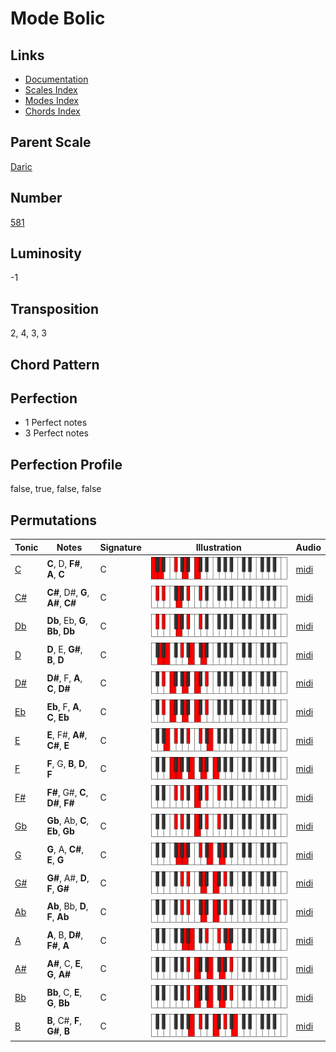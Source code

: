 # Mode Bolic

## Links

- [Documentation](README.md)
- [Scales Index](Scales.md)
- [Modes Index](Modes.md)
- [Chords Index](Chords.md)

## Parent Scale

[Daric](ScaleDaric.md)

## Number

[581](https://ianring.com/musictheory/scales/581)

## Luminosity

-1

## Transposition

2, 4, 3, 3

## Chord Pattern



## Perfection

- 1 Perfect notes
- 3 Perfect notes

## Perfection Profile

false, true, false, false

## Permutations

| Tonic | Notes | Signature | Illustration | Audio |
|-------|-------|-----------|--------------|-------|
| [C](ModeCNaturalBolic.md) | **C**, D, **F#**, **A**, **C** | C | ![CNaturalBolic](ModeCNaturalBolic.png) | [midi](https://github.com/edipermadi/music/blob/main/docs/ModeCNaturalBolic.mid?raw=true) |
| [C#](ModeCSharpBolic.md) | **C#**, D#, **G**, **A#**, **C#** | C | ![CSharpBolic](ModeCSharpBolic.png) | [midi](https://github.com/edipermadi/music/blob/main/docs/ModeCSharpBolic.mid?raw=true) |
| [Db](ModeDFlatBolic.md) | **Db**, Eb, **G**, **Bb**, **Db** | C | ![DFlatBolic](ModeDFlatBolic.png) | [midi](https://github.com/edipermadi/music/blob/main/docs/ModeDFlatBolic.mid?raw=true) |
| [D](ModeDNaturalBolic.md) | **D**, E, **G#**, **B**, **D** | C | ![DNaturalBolic](ModeDNaturalBolic.png) | [midi](https://github.com/edipermadi/music/blob/main/docs/ModeDNaturalBolic.mid?raw=true) |
| [D#](ModeDSharpBolic.md) | **D#**, F, **A**, **C**, **D#** | C | ![DSharpBolic](ModeDSharpBolic.png) | [midi](https://github.com/edipermadi/music/blob/main/docs/ModeDSharpBolic.mid?raw=true) |
| [Eb](ModeEFlatBolic.md) | **Eb**, F, **A**, **C**, **Eb** | C | ![EFlatBolic](ModeEFlatBolic.png) | [midi](https://github.com/edipermadi/music/blob/main/docs/ModeEFlatBolic.mid?raw=true) |
| [E](ModeENaturalBolic.md) | **E**, F#, **A#**, **C#**, **E** | C | ![ENaturalBolic](ModeENaturalBolic.png) | [midi](https://github.com/edipermadi/music/blob/main/docs/ModeENaturalBolic.mid?raw=true) |
| [F](ModeFNaturalBolic.md) | **F**, G, **B**, **D**, **F** | C | ![FNaturalBolic](ModeFNaturalBolic.png) | [midi](https://github.com/edipermadi/music/blob/main/docs/ModeFNaturalBolic.mid?raw=true) |
| [F#](ModeFSharpBolic.md) | **F#**, G#, **C**, **D#**, **F#** | C | ![FSharpBolic](ModeFSharpBolic.png) | [midi](https://github.com/edipermadi/music/blob/main/docs/ModeFSharpBolic.mid?raw=true) |
| [Gb](ModeGFlatBolic.md) | **Gb**, Ab, **C**, **Eb**, **Gb** | C | ![GFlatBolic](ModeGFlatBolic.png) | [midi](https://github.com/edipermadi/music/blob/main/docs/ModeGFlatBolic.mid?raw=true) |
| [G](ModeGNaturalBolic.md) | **G**, A, **C#**, **E**, **G** | C | ![GNaturalBolic](ModeGNaturalBolic.png) | [midi](https://github.com/edipermadi/music/blob/main/docs/ModeGNaturalBolic.mid?raw=true) |
| [G#](ModeGSharpBolic.md) | **G#**, A#, **D**, **F**, **G#** | C | ![GSharpBolic](ModeGSharpBolic.png) | [midi](https://github.com/edipermadi/music/blob/main/docs/ModeGSharpBolic.mid?raw=true) |
| [Ab](ModeAFlatBolic.md) | **Ab**, Bb, **D**, **F**, **Ab** | C | ![AFlatBolic](ModeAFlatBolic.png) | [midi](https://github.com/edipermadi/music/blob/main/docs/ModeAFlatBolic.mid?raw=true) |
| [A](ModeANaturalBolic.md) | **A**, B, **D#**, **F#**, **A** | C | ![ANaturalBolic](ModeANaturalBolic.png) | [midi](https://github.com/edipermadi/music/blob/main/docs/ModeANaturalBolic.mid?raw=true) |
| [A#](ModeASharpBolic.md) | **A#**, C, **E**, **G**, **A#** | C | ![ASharpBolic](ModeASharpBolic.png) | [midi](https://github.com/edipermadi/music/blob/main/docs/ModeASharpBolic.mid?raw=true) |
| [Bb](ModeBFlatBolic.md) | **Bb**, C, **E**, **G**, **Bb** | C | ![BFlatBolic](ModeBFlatBolic.png) | [midi](https://github.com/edipermadi/music/blob/main/docs/ModeBFlatBolic.mid?raw=true) |
| [B](ModeBNaturalBolic.md) | **B**, C#, **F**, **G#**, **B** | C | ![BNaturalBolic](ModeBNaturalBolic.png) | [midi](https://github.com/edipermadi/music/blob/main/docs/ModeBNaturalBolic.mid?raw=true) |
